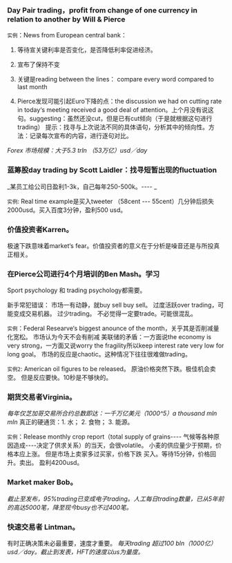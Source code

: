 
### Day Pair trading，profit from change of one currency in relation to another by Will & Pierce
`实例`：News from European central bank：

1. 等待宣关键利率是否变化，是否降低利率促进经济。

2. 宣布了保持不变

3. 关键是reading between the lines： compare every word compared to last month

4. Pierce发现可能引起Euro下降的点：the discussion we had on cutting rate in today‘s meeting received a good deal of attention。上个月没有说这句。suggesting：虽然还没cut，但是已有cut倾向（于是就根据这句进行trading）
提示：找寻与上次说法不同的具体语句，分析其中的倾向性。方法：记录每次宣布的内容，进行逐句对比。

_Forex 市场规模：大于5.3 trln （53万亿）usd／day_

### 蓝筹股day trading by Scott Laidler：找寻短暂出现的fluctuation
_某员工给公司日盈利1-3k，自己每年250-500k。---- _

`实例`: Real time example是买入tweeter （58cent --- 55cent）几分钟后损失2000usd。买入百度3分钟，盈利500 usd。

### 价值投资者Karren。
极速下跌意味着market‘s fear。价值投资者的意义在于分析是噪音还是与所投真正相关。

### 在Pierce公司进行4个月培训的Ben Mash。学习

Sport psychology 和 trading psychology都需要。

新手常犯错误：
市场一有动静，就buy sell buy sell。
过度活跃over trading，可能变成交易机器。
过少trading。
不必觉得一定要trade。可能很混乱。

`实例`：Federal Researve‘s biggest anounce of the month，关乎其是否削减量化宽松。
市场认为今天不会有削减
美联储的矛盾：一方面说the economy is very strong，一方面又说worry the fragility所以keep interest rate very low for long goal。
市场的反应是chaotic。这种情况下往往很难做trading。          

`实例2`: American oil figures to be released。
原油价格突然下跌。极佳机会卖空。
但是反应要快。10秒是不够快的。


### 期货交易者Virginia。
_每年仅芝加哥交易所合约总数即达：一千万亿美元（1000^5）a thousand mln mln_
真正的硬通货：1. 水； 2. 食物； 3. 能源。

`实例`：Release monthly crop report（total supply of grains---- 气候等各种原因造成----决定了供求关系）的当天，会很volatile。
小麦的供应量少于预期，价格本应上涨。
但是市场上卖家多过买家，价格下跌
买入。等待15分钟，价格回升。卖出。
盈利4200usd。

###  Market maker Bob。
_截止至发布，95%trading已变成电子trading。人工每日trading数量，已从5年前的高达5000笔，降至现今busy也不过400笔。_

### 快速交易者 Lintman。
有时正确决策未必最重要，速度才重要。
_每天trading 超过100 bln（1000亿）usd／day。截止到发表，HFT的速度以us为量度。_

